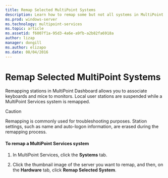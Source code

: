 ```yaml
---
title: Remap Selected MultiPoint Systems
description: Learn how to remap some but not all systems in MultiPoint Services
ms.prod: windows-server
ms.technology: multipoint-services
ms.topic: article
ms.assetid: f6007f1a-95d3-4a6e-a9fb-a2b82fa6918a
author: lizap
manager: dongill
ms.author: elizapo
ms.date: 08/04/2016
---
```

# Remap Selected MultiPoint Systems
Remapping stations in MultiPoint Dashboard allows you to associate keyboards and mice to monitors. Local user stations are suspended while a MultiPoint Services system is remapped.  
  
> [!CAUTION]  
> Remapping is commonly used for troubleshooting purposes. Station settings, such as name and auto\-logon information, are erased during the remapping process.  
  
#### To remap a MultiPoint Services system  
  
1.  In MultiPoint Services, click the **Systems** tab.  
  
2.  Click the thumbnail image of the server you want to remap, and then, on the **Hardware** tab, click **Remap Selected System**. 